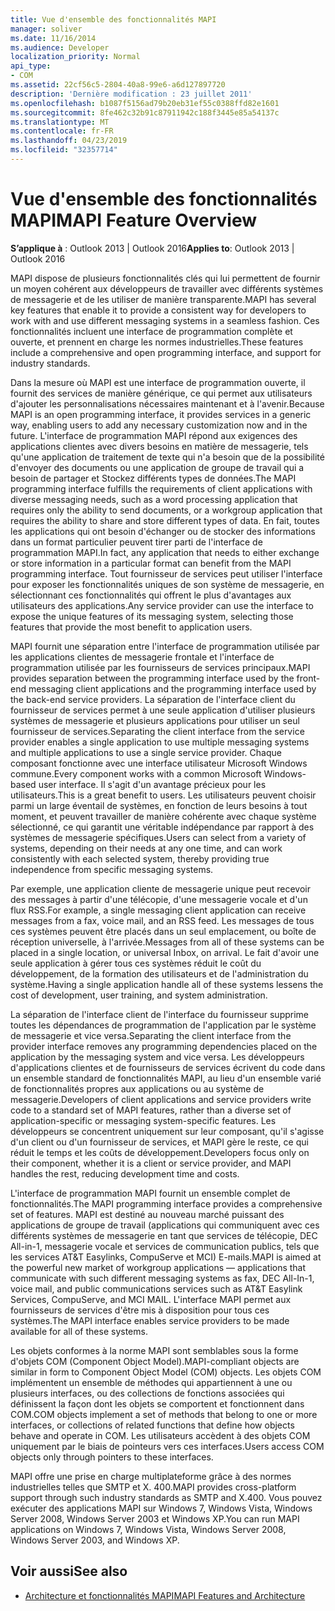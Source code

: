 ```yaml
---
title: Vue d'ensemble des fonctionnalités MAPI
manager: soliver
ms.date: 11/16/2014
ms.audience: Developer
localization_priority: Normal
api_type:
- COM
ms.assetid: 22cf56c5-2804-40a8-99e6-a6d127897720
description: 'Dernière modification : 23 juillet 2011'
ms.openlocfilehash: b1087f5156ad79b20eb31ef55c0388ffd82e1601
ms.sourcegitcommit: 8fe462c32b91c87911942c188f3445e85a54137c
ms.translationtype: MT
ms.contentlocale: fr-FR
ms.lasthandoff: 04/23/2019
ms.locfileid: "32357714"
---
```

# <a name="mapi-feature-overview"></a><span data-ttu-id="815aa-103">Vue d'ensemble des fonctionnalités MAPI</span><span class="sxs-lookup"><span data-stu-id="815aa-103">MAPI Feature Overview</span></span>
 
<span data-ttu-id="815aa-104">**S’applique à** : Outlook 2013 | Outlook 2016</span><span class="sxs-lookup"><span data-stu-id="815aa-104">**Applies to**: Outlook 2013 | Outlook 2016</span></span> 
  
<span data-ttu-id="815aa-105">MAPI dispose de plusieurs fonctionnalités clés qui lui permettent de fournir un moyen cohérent aux développeurs de travailler avec différents systèmes de messagerie et de les utiliser de manière transparente.</span><span class="sxs-lookup"><span data-stu-id="815aa-105">MAPI has several key features that enable it to provide a consistent way for developers to work with and use different messaging systems in a seamless fashion.</span></span> <span data-ttu-id="815aa-106">Ces fonctionnalités incluent une interface de programmation complète et ouverte, et prennent en charge les normes industrielles.</span><span class="sxs-lookup"><span data-stu-id="815aa-106">These features include a comprehensive and open programming interface, and support for industry standards.</span></span> 
  
<span data-ttu-id="815aa-107">Dans la mesure où MAPI est une interface de programmation ouverte, il fournit des services de manière générique, ce qui permet aux utilisateurs d'ajouter les personnalisations nécessaires maintenant et à l'avenir.</span><span class="sxs-lookup"><span data-stu-id="815aa-107">Because MAPI is an open programming interface, it provides services in a generic way, enabling users to add any necessary customization now and in the future.</span></span> <span data-ttu-id="815aa-108">L'interface de programmation MAPI répond aux exigences des applications clientes avec divers besoins en matière de messagerie, tels qu'une application de traitement de texte qui n'a besoin que de la possibilité d'envoyer des documents ou une application de groupe de travail qui a besoin de partager et Stockez différents types de données.</span><span class="sxs-lookup"><span data-stu-id="815aa-108">The MAPI programming interface fulfills the requirements of client applications with diverse messaging needs, such as a word processing application that requires only the ability to send documents, or a workgroup application that requires the ability to share and store different types of data.</span></span> <span data-ttu-id="815aa-109">En fait, toutes les applications qui ont besoin d'échanger ou de stocker des informations dans un format particulier peuvent tirer parti de l'interface de programmation MAPI.</span><span class="sxs-lookup"><span data-stu-id="815aa-109">In fact, any application that needs to either exchange or store information in a particular format can benefit from the MAPI programming interface.</span></span> <span data-ttu-id="815aa-110">Tout fournisseur de services peut utiliser l'interface pour exposer les fonctionnalités uniques de son système de messagerie, en sélectionnant ces fonctionnalités qui offrent le plus d'avantages aux utilisateurs des applications.</span><span class="sxs-lookup"><span data-stu-id="815aa-110">Any service provider can use the interface to expose the unique features of its messaging system, selecting those features that provide the most benefit to application users.</span></span>
  
<span data-ttu-id="815aa-111">MAPI fournit une séparation entre l'interface de programmation utilisée par les applications clientes de messagerie frontale et l'interface de programmation utilisée par les fournisseurs de services principaux.</span><span class="sxs-lookup"><span data-stu-id="815aa-111">MAPI provides separation between the programming interface used by the front-end messaging client applications and the programming interface used by the back-end service providers.</span></span> <span data-ttu-id="815aa-112">La séparation de l'interface client du fournisseur de services permet à une seule application d'utiliser plusieurs systèmes de messagerie et plusieurs applications pour utiliser un seul fournisseur de services.</span><span class="sxs-lookup"><span data-stu-id="815aa-112">Separating the client interface from the service provider enables a single application to use multiple messaging systems and multiple applications to use a single service provider.</span></span> <span data-ttu-id="815aa-113">Chaque composant fonctionne avec une interface utilisateur Microsoft Windows commune.</span><span class="sxs-lookup"><span data-stu-id="815aa-113">Every component works with a common Microsoft Windows-based user interface.</span></span> <span data-ttu-id="815aa-114">Il s'agit d'un avantage précieux pour les utilisateurs.</span><span class="sxs-lookup"><span data-stu-id="815aa-114">This is a great benefit to users.</span></span> <span data-ttu-id="815aa-115">Les utilisateurs peuvent choisir parmi un large éventail de systèmes, en fonction de leurs besoins à tout moment, et peuvent travailler de manière cohérente avec chaque système sélectionné, ce qui garantit une véritable indépendance par rapport à des systèmes de messagerie spécifiques.</span><span class="sxs-lookup"><span data-stu-id="815aa-115">Users can select from a variety of systems, depending on their needs at any one time, and can work consistently with each selected system, thereby providing true independence from specific messaging systems.</span></span> 
  
<span data-ttu-id="815aa-116">Par exemple, une application cliente de messagerie unique peut recevoir des messages à partir d'une télécopie, d'une messagerie vocale et d'un flux RSS.</span><span class="sxs-lookup"><span data-stu-id="815aa-116">For example, a single messaging client application can receive messages from a fax, voice mail, and an RSS feed.</span></span> <span data-ttu-id="815aa-117">Les messages de tous ces systèmes peuvent être placés dans un seul emplacement, ou boîte de réception universelle, à l'arrivée.</span><span class="sxs-lookup"><span data-stu-id="815aa-117">Messages from all of these systems can be placed in a single location, or universal Inbox, on arrival.</span></span> <span data-ttu-id="815aa-118">Le fait d'avoir une seule application à gérer tous ces systèmes réduit le coût du développement, de la formation des utilisateurs et de l'administration du système.</span><span class="sxs-lookup"><span data-stu-id="815aa-118">Having a single application handle all of these systems lessens the cost of development, user training, and system administration.</span></span> 
  
<span data-ttu-id="815aa-119">La séparation de l'interface client de l'interface du fournisseur supprime toutes les dépendances de programmation de l'application par le système de messagerie et vice versa.</span><span class="sxs-lookup"><span data-stu-id="815aa-119">Separating the client interface from the provider interface removes any programming dependencies placed on the application by the messaging system and vice versa.</span></span> <span data-ttu-id="815aa-120">Les développeurs d'applications clientes et de fournisseurs de services écrivent du code dans un ensemble standard de fonctionnalités MAPI, au lieu d'un ensemble varié de fonctionnalités propres aux applications ou au système de messagerie.</span><span class="sxs-lookup"><span data-stu-id="815aa-120">Developers of client applications and service providers write code to a standard set of MAPI features, rather than a diverse set of application-specific or messaging system-specific features.</span></span> <span data-ttu-id="815aa-121">Les développeurs se concentrent uniquement sur leur composant, qu'il s'agisse d'un client ou d'un fournisseur de services, et MAPI gère le reste, ce qui réduit le temps et les coûts de développement.</span><span class="sxs-lookup"><span data-stu-id="815aa-121">Developers focus only on their component, whether it is a client or service provider, and MAPI handles the rest, reducing development time and costs.</span></span>
  
<span data-ttu-id="815aa-122">L'interface de programmation MAPI fournit un ensemble complet de fonctionnalités.</span><span class="sxs-lookup"><span data-stu-id="815aa-122">The MAPI programming interface provides a comprehensive set of features.</span></span> <span data-ttu-id="815aa-123">MAPI est destiné au nouveau marché puissant des applications de groupe de travail (applications qui communiquent avec ces différents systèmes de messagerie en tant que services de télécopie, DEC All-in-1, messagerie vocale et services de communication publics, tels que les services AT&T Easylinks, CompuServe et MCI) E-mails.</span><span class="sxs-lookup"><span data-stu-id="815aa-123">MAPI is aimed at the powerful new market of workgroup applications — applications that communicate with such different messaging systems as fax, DEC All-In-1, voice mail, and public communications services such as AT&T Easylink Services, CompuServe, and MCI MAIL.</span></span> <span data-ttu-id="815aa-124">L'interface MAPI permet aux fournisseurs de services d'être mis à disposition pour tous ces systèmes.</span><span class="sxs-lookup"><span data-stu-id="815aa-124">The MAPI interface enables service providers to be made available for all of these systems.</span></span> 
  
<span data-ttu-id="815aa-125">Les objets conformes à la norme MAPI sont semblables sous la forme d'objets COM (Component Object Model).</span><span class="sxs-lookup"><span data-stu-id="815aa-125">MAPI-compliant objects are similar in form to Component Object Model (COM) objects.</span></span> <span data-ttu-id="815aa-126">Les objets COM implémentent un ensemble de méthodes qui appartiennent à une ou plusieurs interfaces, ou des collections de fonctions associées qui définissent la façon dont les objets se comportent et fonctionnent dans COM.</span><span class="sxs-lookup"><span data-stu-id="815aa-126">COM objects implement a set of methods that belong to one or more interfaces, or collections of related functions that define how objects behave and operate in COM.</span></span> <span data-ttu-id="815aa-127">Les utilisateurs accèdent à des objets COM uniquement par le biais de pointeurs vers ces interfaces.</span><span class="sxs-lookup"><span data-stu-id="815aa-127">Users access COM objects only through pointers to these interfaces.</span></span>
  
<span data-ttu-id="815aa-128">MAPI offre une prise en charge multiplateforme grâce à des normes industrielles telles que SMTP et X. 400.</span><span class="sxs-lookup"><span data-stu-id="815aa-128">MAPI provides cross-platform support through such industry standards as SMTP and X.400.</span></span> <span data-ttu-id="815aa-129">Vous pouvez exécuter des applications MAPI sur Windows 7, Windows Vista, Windows Server 2008, Windows Server 2003 et Windows XP.</span><span class="sxs-lookup"><span data-stu-id="815aa-129">You can run MAPI applications on Windows 7, Windows Vista, Windows Server 2008, Windows Server 2003, and Windows XP.</span></span> 
  
## <a name="see-also"></a><span data-ttu-id="815aa-130">Voir aussi</span><span class="sxs-lookup"><span data-stu-id="815aa-130">See also</span></span>

- [<span data-ttu-id="815aa-131">Architecture et fonctionnalités MAPI</span><span class="sxs-lookup"><span data-stu-id="815aa-131">MAPI Features and Architecture</span></span>](mapi-features-and-architecture.md)

